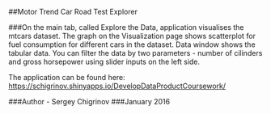 ##Motor Trend Car Road Test Explorer

###On the main tab, called Explore the Data, application visualises the mtcars dataset. The graph on the Visualization page shows scatterplot for fuel consumption for different cars in the dataset. Data window shows the tabular data. You can filter the data by two parameters - number of cilinders and gross horsepower using slider inputs on the left side.

The application can be found here: https://schigrinov.shinyapps.io/DevelopDataProductCoursework/


###Author - Sergey Chigrinov
###January 2016